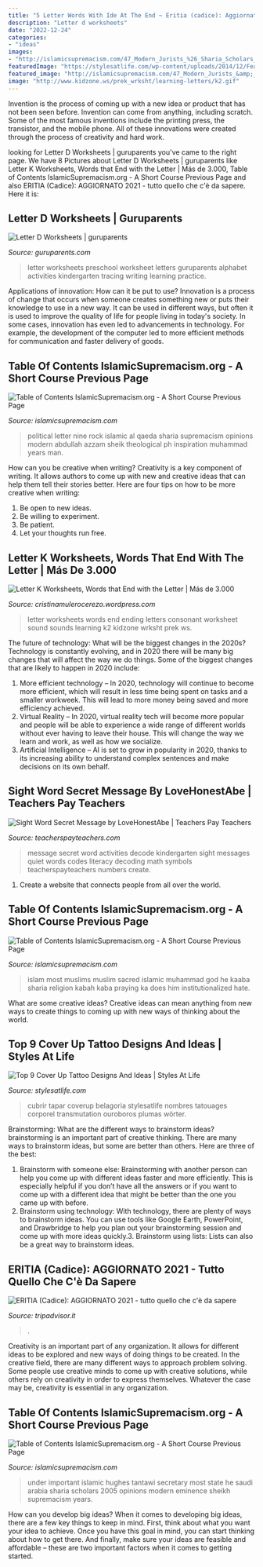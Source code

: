 ```yaml
---
title: "5 Letter Words With Ide At The End ~ Eritia (cadice): Aggiornato 2021"
description: "Letter d worksheets"
date: "2022-12-24"
categories:
- "ideas"
images:
- "http://islamicsupremacism.com/47_Modern_Jurists_%26_Sharia_Scholars_Opinions_on_IS%26J_files/kaabapic.gif"
featuredImage: "https://stylesatlife.com/wp-content/uploads/2014/12/Feather-cover-up.jpg"
featured_image: "http://islamicsupremacism.com/47_Modern_Jurists_&amp;_Sharia_Scholars_Opinions_on_IS&amp;J_files/tantawihughes.jpg"
image: "http://www.kidzone.ws/prek_wrksht/learning-letters/k2.gif"
---
```



Invention is the process of coming up with a new idea or product that has not been seen before. Invention can come from anything, including scratch. Some of the most famous inventions include the printing press, the transistor, and the mobile phone. All of these innovations were created through the process of creativity and hard work.

	

		
looking for Letter D Worksheets | guruparents you've came to the right page. We have 8 Pictures about Letter D Worksheets | guruparents like Letter K Worksheets, Words that End with the Letter | Más de 3.000, Table of Contents IslamicSupremacism.org - A Short Course Previous Page and also ERITIA (Cadice): AGGIORNATO 2021 - tutto quello che c&#039;è da sapere. Here it is:
		
    
## Letter D Worksheets | Guruparents

<img loading=lazy src="http://www.guruparents.com/image-files/preschool-letter-worksheet-d.png" onerror="this.onerror=null;this.src='https://tse2.mm.bing.net/th?id=OIP.CgEzzZb1YYjWJBUONRisjQHaKd&amp;pid=15.1';" alt="Letter D Worksheets | guruparents">

_Source: guruparents.com_

>letter worksheets preschool worksheet letters guruparents alphabet activities kindergarten tracing writing learning practice. 

	

Applications of innovation: How can it be put to use?
Innovation is a process of change that occurs when someone creates something new or puts their knowledge to use in a new way. It can be used in different ways, but often it is used to improve the quality of life for people living in today's society. In some cases, innovation has even led to advancements in technology. For example, the development of the computer led to more efficient methods for communication and faster delivery of goods.

    
## Table Of Contents IslamicSupremacism.org - A Short Course Previous Page

<img loading=lazy src="http://islamicsupremacism.com/Islamic_Supremacism/47_Modern_Jurists_%26_Sharia_Scholars_Opinions_on_IS%26J_files/imgres_4.jpg" onerror="this.onerror=null;this.src='https://tse4.mm.bing.net/th?id=OIP.f_M7sx_1_K9n2pjEfBjTgAAAAA&amp;pid=15.1';" alt="Table of Contents IslamicSupremacism.org - A Short Course Previous Page">

_Source: islamicsupremacism.com_

>political letter nine rock islamic al qaeda sharia supremacism opinions modern abdullah azzam sheik theological ph inspiration muhammad years man. 

	

How can you be creative when writing?
Creativity is a key component of writing. It allows authors to come up with new and creative ideas that can help them tell their stories better. Here are four tips on how to be more creative when writing:
1. Be open to new ideas.
2. Be willing to experiment.
3. Be patient.
4. Let your thoughts run free.

    
## Letter K Worksheets, Words That End With The Letter | Más De 3.000

<img loading=lazy src="http://www.kidzone.ws/prek_wrksht/learning-letters/k2.gif" onerror="this.onerror=null;this.src='https://tse3.mm.bing.net/th?id=OIP.hjQRhECX1JfexNf4AcVMeAHaJ3&amp;pid=15.1';" alt="Letter K Worksheets, Words that End with the Letter | Más de 3.000">

_Source: cristinamulerocerezo.wordpress.com_

>letter worksheets words end ending letters consonant worksheet sound sounds learning k2 kidzone wrksht prek ws. 

	

The future of technology: What will be the biggest changes in the 2020s?
Technology is constantly evolving, and in 2020 there will be many big changes that will affect the way we do things. Some of the biggest changes that are likely to happen in 2020 include: 
1. More efficient technology – In 2020, technology will continue to become more efficient, which will result in less time being spent on tasks and a smaller workweek. This will lead to more money being saved and more efficiency achieved. 
2. Virtual Reality – In 2020, virtual reality tech will become more popular and people will be able to experience a wide range of different worlds without ever having to leave their house. This will change the way we learn and work, as well as how we socialize. 
3. Artificial Intelligence – AI is set to grow in popularity in 2020, thanks to its increasing ability to understand complex sentences and make decisions on its own behalf.

    
## Sight Word Secret Message By LoveHonestAbe | Teachers Pay Teachers

<img loading=lazy src="https://ecdn.teacherspayteachers.com/thumbitem/Sight-Word-Secret-Message-1233795-1536243617/original-1233795-1.jpg" onerror="this.onerror=null;this.src='https://tse3.mm.bing.net/th?id=OIP.aYLpspPo55VVL3Sv4V3yjgAAAA&amp;pid=15.1';" alt="Sight Word Secret Message by LoveHonestAbe | Teachers Pay Teachers">

_Source: teacherspayteachers.com_

>message secret word activities decode kindergarten sight messages quiet words codes literacy decoding math symbols teacherspayteachers numbers create. 

	

1. Create a website that connects people from all over the world.

    
## Table Of Contents IslamicSupremacism.org - A Short Course Previous Page

<img loading=lazy src="http://islamicsupremacism.com/47_Modern_Jurists_%26_Sharia_Scholars_Opinions_on_IS%26J_files/kaabapic.gif" onerror="this.onerror=null;this.src='https://tse1.mm.bing.net/th?id=OIP.h2fnjkdyQopo0_YV7wsKeAAAAA&amp;pid=15.1';" alt="Table of Contents IslamicSupremacism.org - A Short Course Previous Page">

_Source: islamicsupremacism.com_

>islam most muslims muslim sacred islamic muhammad god he kaaba sharia religion kabah kaba praying ka does him institutionalized hate. 

	

What are some creative ideas?
Creative ideas can mean anything from new ways to create things to coming up with new ways of thinking about the world.

    
## Top 9 Cover Up Tattoo Designs And Ideas | Styles At Life

<img loading=lazy src="https://stylesatlife.com/wp-content/uploads/2014/12/Feather-cover-up.jpg" onerror="this.onerror=null;this.src='https://tse2.mm.bing.net/th?id=OIP.rmzCd_3BQswJZgNjT2Z4mQAAAA&amp;pid=15.1';" alt="Top 9 Cover Up Tattoo Designs And Ideas | Styles At Life">

_Source: stylesatlife.com_

>cubrir tapar coverup belagoria stylesatlife nombres tatouages corporel transmutation ouroboros plumas wörter. 

	

Brainstorming: What are the different ways to brainstorm ideas?
brainstorming is an important part of creative thinking. There are many ways to brainstorm ideas, but some are better than others. Here are three of the best:
1. Brainstorm with someone else: Brainstorming with another person can help you come up with different ideas faster and more efficiently. This is especially helpful if you don’t have all the answers or if you want to come up with a different idea that might be better than the one you came up with before.
2. Brainstorm using technology: With technology, there are plenty of ways to brainstorm ideas. You can use tools like Google Earth, PowerPoint, and Drawbridge to help you plan out your brainstorming session and come up with more ideas quickly.3. Brainstorm using lists: Lists can also be a great way to brainstorm ideas.

    
## ERITIA (Cadice): AGGIORNATO 2021 - Tutto Quello Che C&#039;è Da Sapere

<img loading=lazy src="https://media-cdn.tripadvisor.com/media/photo-s/12/65/6d/a5/obra-de-pintura.jpg" onerror="this.onerror=null;this.src='https://tse4.mm.bing.net/th?id=OIP.qJfXrHRDiD5ctGSxANrCFAAAAA&amp;pid=15.1';" alt="ERITIA (Cadice): AGGIORNATO 2021 - tutto quello che c&#039;è da sapere">

_Source: tripadvisor.it_

>. 

	

Creativity is an important part of any organization. It allows for different ideas to be explored and new ways of doing things to be created. In the creative field, there are many different ways to approach problem solving. Some people use creative minds to come up with creative solutions, while others rely on creativity in order to express themselves. Whatever the case may be, creativity is essential in any organization.

    
## Table Of Contents IslamicSupremacism.org - A Short Course Previous Page

<img loading=lazy src="http://islamicsupremacism.com/47_Modern_Jurists_&amp;_Sharia_Scholars_Opinions_on_IS&amp;J_files/tantawihughes.jpg" onerror="this.onerror=null;this.src='https://tse3.mm.bing.net/th?id=OIP.QbzelDTnsFQaJmm3ZN1vMwHaGK&amp;pid=15.1';" alt="Table of Contents IslamicSupremacism.org - A Short Course Previous Page">

_Source: islamicsupremacism.com_

>under important islamic hughes tantawi secretary most state he saudi arabia sharia scholars 2005 opinions modern eminence sheikh supremacism years. 

	

How can you develop big ideas?
When it comes to developing big ideas, there are a few key things to keep in mind. First, think about what you want your idea to achieve. Once you have this goal in mind, you can start thinking about how to get there. And finally, make sure your ideas are feasible and affordable – these are two important factors when it comes to getting started.


